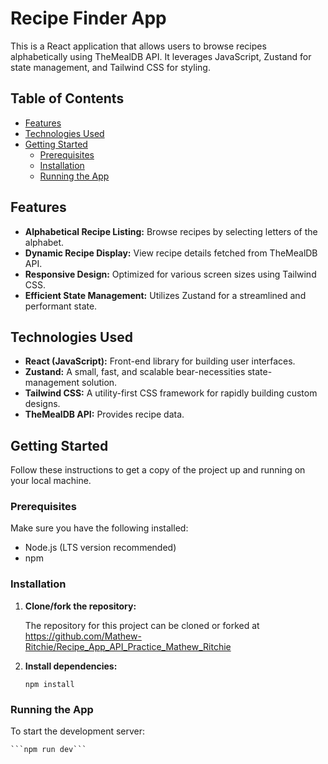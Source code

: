 # Recipe Finder App

This is a React application that allows users to browse recipes alphabetically using TheMealDB API. It leverages JavaScript, Zustand for state management, and Tailwind CSS for styling.

## Table of Contents

- [Features](#features)
- [Technologies Used](#technologies-used)
- [Getting Started](#getting-started)
  - [Prerequisites](#prerequisites)
  - [Installation](#installation)
  - [Running the App](#running-the-app)

## Features

- **Alphabetical Recipe Listing:** Browse recipes by selecting letters of the alphabet.
- **Dynamic Recipe Display:** View recipe details fetched from TheMealDB API.
- **Responsive Design:** Optimized for various screen sizes using Tailwind CSS.
- **Efficient State Management:** Utilizes Zustand for a streamlined and performant state.

## Technologies Used

- **React (JavaScript):** Front-end library for building user interfaces.
- **Zustand:** A small, fast, and scalable bear-necessities state-management solution.
- **Tailwind CSS:** A utility-first CSS framework for rapidly building custom designs.
- **TheMealDB API:** Provides recipe data.

## Getting Started

Follow these instructions to get a copy of the project up and running on your local machine.

### Prerequisites

Make sure you have the following installed:

- Node.js (LTS version recommended)
- npm

### Installation

1.  **Clone/fork the repository:**

    The repository for this project can be cloned or forked at https://github.com/Mathew-Ritchie/Recipe_App_API_Practice_Mathew_Ritchie

2.  **Install dependencies:**

    `npm install`

### Running the App

To start the development server:

    ```npm run dev```
